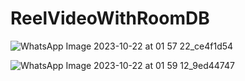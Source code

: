# ReelVideoWithRoomDB

![WhatsApp Image 2023-10-22 at 01 57 22_ce4f1d54](https://github.com/aslamrathore9/ReelVideoWithRoomDB/assets/63500912/22372e3c-08c6-4a7b-aeeb-3d5b14d06887)

![WhatsApp Image 2023-10-22 at 01 59 12_9ed44747](https://github.com/aslamrathore9/ReelVideoWithRoomDB/assets/63500912/8ea0bef3-79b2-4dbc-b648-710f67834947)
